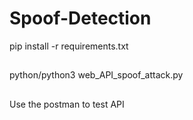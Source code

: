 # Spoof-Detection
pip install -r requirements.txt
##
python/python3 web_API_spoof_attack.py
##
Use the postman to test API
